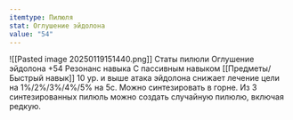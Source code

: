 ```yaml
---
itemtype: Пилюля
stat: Оглушение эйдолона
value: "54"
---
```

![[Pasted image 20250119151440.png]]
Статы пилюли
Оглушение эйдолона +54
Резонанс навыка
С пассивным навыком [[Предметы/Быстрый навык]] 10 ур. и выше атака эйдолона снижает лечение цели на 1%/2%/3%/4%/5% на 5с.
Можно синтезировать в горне.
Из 3 синтезированных пилюль можно создать случайную пилюлю, включая редкую.
